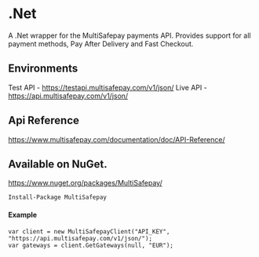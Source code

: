 # .Net
A .Net wrapper for the MultiSafepay payments API. Provides support for all payment methods, Pay After Delivery and Fast Checkout.

## Environments
Test API - https://testapi.multisafepay.com/v1/json/
Live API - https://api.multisafepay.com/v1/json/

## Api Reference
https://www.multisafepay.com/documentation/doc/API-Reference/


## Available on NuGet.
https://www.nuget.org/packages/MultiSafepay/

```
Install-Package MultiSafepay
```

#### Example
```
var client = new MultiSafepayClient("API_KEY", "https://api.multisafepay.com/v1/json/");
var gateways = client.GetGateways(null, "EUR");
```